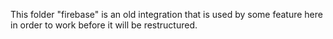 This folder "firebase" is an old integration that is used by some feature here in order to work before it will be restructured.
